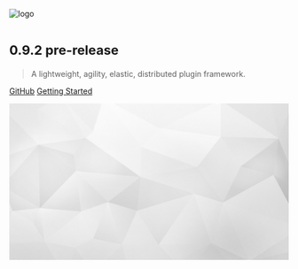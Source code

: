![logo](_images/ark_logo.svg ':size=233x108')

# <small>0.9.2 pre-release</small>

> A lightweight, agility, elastic, distributed plugin framework.

[GitHub](https://github.com/ArkNX/ARK)
[Getting Started](#ARK)

<!-- background image -->
![background](_images/bg.jpg)
